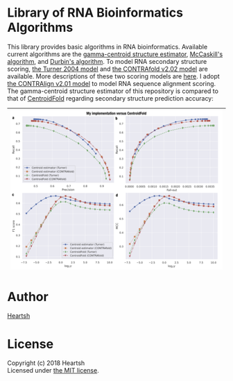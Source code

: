 # Library of RNA Bioinformatics Algorithms
This library provides basic algorithms in RNA bioinformatics.
Available current algorithms are the [gamma-centroid structure estimator](https://academic.oup.com/bioinformatics/article/25/4/465/248190), [McCaskill's algorithm](https://onlinelibrary.wiley.com/doi/abs/10.1002/bip.360290621), and [Durbin's algorithm](http://www.mcb111.org/w06/durbin_book.pdf).
To model RNA secondary structure scoring, [the Turner 2004 model](https://rna.urmc.rochester.edu/NNDB/) and [the CONTRAfold v2.02 model](http://contra.stanford.edu/contrafold/) are available.
More descriptions of these two scoring models are [here](https://github.com/heartsh/rna-ss-params).
I adopt [the CONTRAlign v2.01 model](http://contra.stanford.edu/contralign) to model RNA sequence alignment scoring.
The gamma-centroid structure estimator of this repository is compared to that of [CentroidFold](https://github.com/satoken/centroid-rna-package) regarding secondary structure prediction accuracy:

|![Gamma-centroid estimator performance of different models and different implementations](./assets/images_fixed/fig_1.png)
|:-:|

# Author
[Heartsh](https://github.com/heartsh)

# License
Copyright (c) 2018 Heartsh  
Licensed under [the MIT license](http://opensource.org/licenses/MIT).
